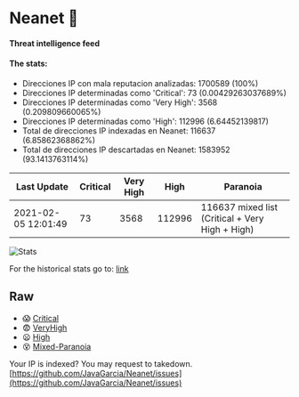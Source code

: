 # Neanet :hocho:
#### Threat intelligence feed
#### The stats:

- Direcciones IP con mala reputacion analizadas: 1700589 (100%)
- Direcciones IP determinadas como 'Critical':  73 (0.00429263037689%)
- Direcciones IP determinadas como 'Very High':  3568 (0.209809660065%)
- Direcciones IP determinadas como 'High':  112996 (6.64452139817)
- Total de direcciones IP indexadas en Neanet:  116637 (6.85862368862%)
- Total de direcciones IP descartadas en Neanet:  1583952 (93.1413763114%)

| Last Update | Critical | Very High | High | Paranoia |
| --- | --- | --- | --- | --- |
| 2021-02-05 12:01:49 | 73 | 3568 | 112996 | 116637 mixed list (Critical + Very High + High)|

![Stats](https://docs.google.com/spreadsheets/d/e/2PACX-1vSnaNMIXVabIpDJjufMlzH7poXnshF3mgd8Is1g9ytUEzVsP5my4Trn8f-xkoLLQ38xpL3HtmUexLo6/pubchart?oid=501124687&format=image)

For the historical stats go to: [link](/stats.csv)
## Raw
- :scream: [Critical](https://raw.githubusercontent.com/JavaGarcia/Neanet/master/blacklists/neanet_critical.txt)
- :fearful: [VeryHigh](https://raw.githubusercontent.com/JavaGarcia/Neanet/master/blacklists/neanet_veryHigh.txtt)
- :frowning: [High](https://raw.githubusercontent.com/JavaGarcia/Neanet/master/blacklists/neanet_high.txt)
- :dizzy_face: [Mixed-Paranoia](https://raw.githubusercontent.com/JavaGarcia/Neanet/master/blacklists/neanet_all.txt)


Your IP is indexed? You may request to takedown. [https://github.com/JavaGarcia/Neanet/issues](https://github.com/JavaGarcia/Neanet/issues)










































































































































































































































































































































































































































































































































































































































































































































































































































































































































































































































































































































































































































































































































































































































































































































































































































































































































































































































































































































































































































































































































































































































































































































































































































































































































































































































































































































































































































































































































































































































































































































































































































































































































































































































































































































































































































































































































































































































































































































































































































































































































